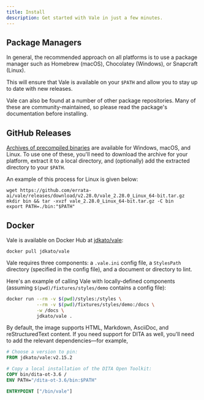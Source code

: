 ```yaml
---
title: Install
description: Get started with Vale in just a few minutes.
---
```


<script>
    import InstallOptions from '$lib/components/docs/InstallOptions.svelte';
    import PkgList from '$lib/components/docs/PkgList.svelte';
</script>

## Package Managers

In general, the recommended approach on all platforms is to use a package
manager such as Homebrew (macOS), Chocolatey (Windows), or Snapcraft (Linux).

<InstallOptions />

This will ensure that Vale is available on your `$PATH` and allow you to stay
up to date with new releases.

<PkgList />

Vale can also be found at a number of other package repositories. Many of these
are community-maintained, so please read the package's documentation before
installing.

## GitHub Releases

[Archives of precompiled binaries][2] are available for Windows, macOS, and
Linux. To use one of these, you'll need to download the archive for your
platform, extract it to a local directory, and (optionally) add the extracted
directory to your `$PATH`.

An example of this process for Linux is given below:

```shell
wget https://github.com/errata-ai/vale/releases/download/v2.28.0/vale_2.28.0_Linux_64-bit.tar.gz
mkdir bin && tar -xvzf vale_2.28.0_Linux_64-bit.tar.gz -C bin
export PATH=./bin:"$PATH"
```

## Docker

Vale is available on Docker Hub at [jdkato/vale][1]:

```shell
docker pull jdkato/vale
```

Vale requires three components: a `.vale.ini` config file, a `StylesPath`
directory (specified in the config file), and a document or directory to lint.

Here's an example of calling Vale with locally-defined components (assuming
`$(pwd)/fixtures/styles/demo` contains a config file):

```bash
docker run --rm -v $(pwd)/styles:/styles \
           --rm -v $(pwd)/fixtures/styles/demo:/docs \
           -w /docs \
           jdkato/vale .
```

By default, the image supports HTML, Markdown, AsciiDoc, and reStructuredText
content. If you need support for DITA as well, you'll need to add the relevant
dependencies&mdash;for example,

```dockerfile
# Choose a version to pin:
FROM jdkato/vale:v2.15.2

# Copy a local installation of the DITA Open Toolkit:
COPY bin/dita-ot-3.6 /
ENV PATH="/dita-ot-3.6/bin:$PATH"

ENTRYPOINT ["/bin/vale"]
```

[1]: https://hub.docker.com/r/jdkato/vale
[2]: https://github.com/errata-ai/vale/releases
